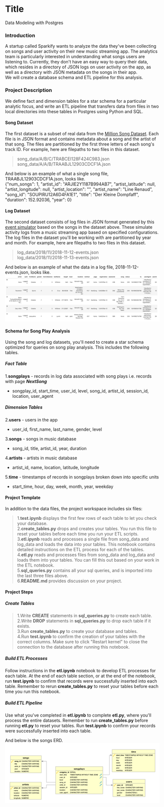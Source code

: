 # Title
Data Modeling with Postgres

### Introduction
A startup called Sparkify wants to analyze the data they've been collecting on songs and user activity on their new music streaming app. The analytics team is particularly interested in understanding what songs users are listening to. Currently, they don't have an easy way to query their data, which resides in a directory of JSON logs on user activity on the app, as well as a directory with JSON metadata on the songs in their app.  
We will create a database schema and ETL pipeline for this analysis.


### Project Description
We define fact and dimension tables for a star schema for a particular analytic focus, and write an ETL pipeline that transfers data from files in two local directories into these tables in Postgres using Python and SQL.  

#### Song Dataset
The first dataset is a subset of real data from the [Million Song Dataset](https://labrosa.ee.columbia.edu/millionsong/). Each file is in JSON format and contains metadata about a song and the artist of that song. The files are partitioned by the first three letters of each song's track ID. For example, here are filepaths to two files in this dataset.  
> song_data/A/B/C/TRABCEI128F424C983.json
> song_data/A/A/B/TRAABJL12903CDCF1A.json

And below is an example of what a single song file, TRAABJL12903CDCF1A.json, looks like.  
    {"num_songs": 1, "artist_id": "ARJIE2Y1187B994AB7", "artist_latitude": null, "artist_longitude": null, "artist_location": "", "artist_name": "Line Renaud", "song_id": "SOUPIRU12A6D4FA1E1", "title": "Der Kleine Dompfaff", "duration": 152.92036, "year": 0}  

#### Log Dataset
The second dataset consists of log files in JSON format generated by this [event simulator](https://github.com/Interana/eventsim) based on the songs in the dataset above. These simulate activity logs from a music streaming app based on specified configurations.  
The log files in the dataset you'll be working with are partitioned by year and month. For example, here are filepaths to two files in this dataset.  
> log_data/2018/11/2018-11-12-events.json  
> log_data/2018/11/2018-11-13-events.json  

And below is an example of what the data in a log file, 2018-11-12-events.json, looks like.  
![Log data file](log-data.png "Log data file")  

#### Schema for Song Play Analysis
Using the song and log datasets, you'll need to create a star schema optimized for queries on song play analysis. This includes the following tables.  
##### Fact Table
1.**songplays** - records in log data associated with song plays i.e. records with page ***NextSong***  
- songplay_id, start_time, user_id, level, song_id, artist_id, session_id, location, user_agent  

##### Dimension Tables
2.**users** - users in the app
- user_id, first_name, last_name, gender, level

3.**songs** - songs in music database  
- song_id, title, artist_id, year, duration  

4.**artists** - artists in music database  
-  artist_id, name, location, latitude, longitude  

5.**time** - timestamps of records in songplays broken down into specific units  
- start_time, hour, day, week, month, year, weekday  


#### Project Template
In addition to the data files, the project workspace includes six files:

> 1.**test.ipynb** displays the first few rows of each table to let you check your database.  
> 2.**create_tables.py** drops and creates your tables. You run this file to reset your tables before each time you run your ETL scripts.  
> 3.**etl.ipynb** reads and processes a single file from song_data and log_data and loads the data into your tables. This notebook contains detailed instructions on the ETL process for each of the tables.  
> 4.**etl.py** reads and processes files from song_data and log_data and loads them into your tables. You can fill this out based on your work in the ETL notebook.  
> 5.**sql_queries.py** contains all your sql queries, and is imported into the last three files above.  
> 6.**README.md** provides discussion on your project.  


#### Project Steps
##### Create Tables
> 1.Write **CREATE** statements in **sql_queries.py** to create each table.  
> 2.Write **DROP** statements in **sql_queries.py** to drop each table if it exists.  
> 3.Run **create_tables.py** to create your database and tables.  
> 4.Run **test.ipynb** to confirm the creation of your tables with the correct columns. Make sure to click "Restart kernel" to close the connection to the database after running this notebook.  

##### Build ETL Processes
Follow instructions in the **etl.ipynb** notebook to develop ETL processes for each table. At the end of each table section, or at the end of the notebook, run **test.ipynb** to confirm that records were successfully inserted into each table. Remember to rerun **create_tables.py** to reset your tables before each time you run this notebook.  

##### Build ETL Pipeline
Use what you've completed in **etl.ipynb** to complete **etl.py**, where you'll process the entire datasets. Remember to run **create_tables.py** before running **etl.py** to reset your tables. Run **test.ipynb** to confirm your records were successfully inserted into each table.

And below is the songs ERD.  
![Song ERD file](Song_ERD.png "Song ERD file")  